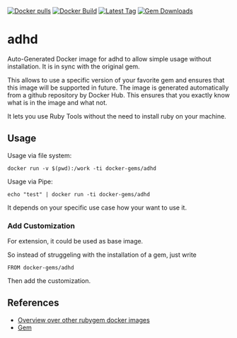 [![Docker pulls](https://img.shields.io/docker/pulls/rubygem/adhd.svg)](https://hub.docker.com/r/rubygem/adhd/)
[![Docker Build](https://img.shields.io/docker/automated/rubygem/adhd.svg)](https://hub.docker.com/r/rubygem/adhd/)
[![Latest Tag](https://img.shields.io/github/tag/docker-rubygem/adhd.svg)](https://hub.docker.com/r/rubygem/adhd/)
[![Gem Downloads](https://img.shields.io/gem/dt/adhd.svg)](https://rubygems.org/gems/adhd/)
# adhd

Auto-Generated Docker image for adhd to allow simple usage without installation.
It is in sync with the original gem.

This allows to use a specific version of your favorite gem and ensures that this image will be supported in future.
The image is generated automatically from a github repository by Docker Hub.
This ensures that you exactly know what is in the image and what not.

It lets you use Ruby Tools without the need to install ruby on your machine.

## Usage

Usage via file system:

`docker run -v $(pwd):/work -ti docker-gems/adhd`

Usage via Pipe:

`echo "test" | docker run -ti docker-gems/adhd`

It depends on your specific use case how your want to use it.

### Add Customization

For extension, it could be used as base image.

So instead of struggeling with the installation of a gem, just write

`FROM docker-gems/adhd`

Then add the customization.

## References

 - [Overview over other rubygem docker images](https://github.com/thinkbot/docker-rubygem)
 - [Gem](https://rubygems.org/gems/adhd/)
